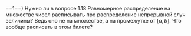 ==1==) Нужно ли в вопросе 1.18  Равномерное распределение на множестве чисел расписывать про распределение непрерывной случ величины? Ведь оно не на множестве, а на промежутке от $[a, b]$. Что вообще расписать в этом билете?